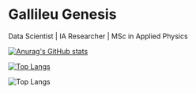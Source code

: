 # Gallileu Genesis
Data Scientist | IA Researcher | MSc in Applied Physics


[![Anurag's GitHub stats](https://github-readme-stats.vercel.app/api?username=gallileugenesis)](https://github.com/gallileugenesis/github-readme-stats)

[![Top Langs](https://github-readme-stats.vercel.app/api/top-langs/?username=gallileugenesis)](https://github.com/gallileugenesis/github-readme-stats)

![Top Langs](https://github-readme-stats.vercel.app/api/top-langs/?username=gallileugenesis&layout=compact)
